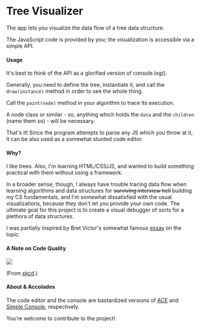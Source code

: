 # Tree Visualizer

The app lets you visualize the data flow of a tree data structure.

The JavaScript code is provided by you; the visualization is accessible via a simple API.

#### Usage

It's best to think of the API as a glorified version of console.log().

Generally, you need to define the tree, instantiate it, and call the `draw(instance)` method in order to see the whole thing.

Call the `paint(node)` method in your algorithm to trace its execution.

A node class or similar - so, anything which holds the `data` and the `children` (name them so) - will be necessary.

That's it! Since the program attempts to parse any JS which you throw at it, it can be also used as a somewhat stunted code editor.  

#### Why?

I like trees. Also, I'm learning HTML/CSS/JS, and wanted to build something practical with them without using a framework.

In a broader sense, though, I always have trouble tracing data flow when learning algorithms and data structures for ~~surviving interview hell~~ building my CS fundamentals, and I'm somewhat dissatisfied with the usual visualizations, because they don't
let you provide your own code. The ultimate goal for this project is to create a visual debugger of sorts for a plethora of data structures.

I was partially inspired by Bret Victor's somewhat famous [essay](http://worrydream.com/#!/LearnableProgramming) on the topic.

#### A Note on Code Quality

![](https://imgs.xkcd.com/comics/code_quality.png)

(From [xkcd](https://xkcd.com/1513/).)

#### About & Accolades

The code editor and the console are bastardized versions of [ACE](https://ace.c9.io/) and [Simple Console](https://github.com/1j01/simple-console), respectively.

You're welcome to contribute to the project!